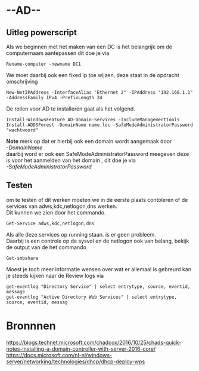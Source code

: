 # --AD-- 
## Uitleg powerscript

Als we beginnen met het maken van een DC is het belangrijk om de computernaam aantepassen dit doe je via
```
Rename-computer -newname DC1
```
We moet daarbij ook een fixed ip toe wijzen, deze staat in de opdracht omschrijving
```
New-NetIPAddress -InterfaceAlias "Ethernet 2" -IPAddress "192.168.1.1" -AddressFamily IPv4 -PrefixLength 24
```
De rollen voor AD te installeren gaat als het volgend.
```
Install-WindowsFeature AD-Domain-Services -IncludeManagementTools
Install-ADDSForest -DomainName name.loc -SafeModeAdministratorPassword "wachtwoord"
```
**Note** merk op dat er hierbij ook een domain wordt aangemaak door  
*-DomainName*  
daarbij word er ook een SafeModeAdministratorPassword meegeven deze is voor het aanmelden van het domain , dit doe je via  
*-SafeModeAdministratorPassword*

## Testen

om te testen of dit werken moeten we in de eerste plaats contoleren of de services van adws,kdc,netlogon,dns werken.  
Dit kunnen we zien door het commando.
```
Get-Service adws,kdc,netlogon,dns
```
Als alle deze services op running staan. is er geen probleem.  
Daarbij is een controle op de sysvol en de netlogon ook van belang, bekijk de output van de het commando
```
Get-smbshare
```
Moest je toch meer informatie wensen over wat er allemaal is gebreurd kan je steeds kijken naar de Review logs via
```
get-eventlog "Directory Service" | select entrytype, source, eventid, message
get-eventlog "Active Directory Web Services" | select entrytype, source, eventid, messag
```

# Bronnnen

https://blogs.technet.microsoft.com/chadcox/2016/10/25/chads-quick-notes-installing-a-domain-controller-with-server-2016-core/  
https://docs.microsoft.com/nl-nl/windows-server/networking/technologies/dhcp/dhcp-deploy-wps
